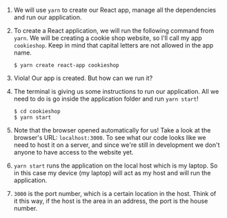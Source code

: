 1. We will use `yarn` to create our React app, manage all the dependencies and run our application.

2. To create a React application, we will run the following command from `yarn`. We will be creating a cookie shop website, so I'll call my app `cookieshop`. Keep in mind that capital letters are not allowed in the app name.

   ```shell
   $ yarn create react-app cookieshop
   ```

3. Viola! Our app is created. But how can we run it?

4. The terminal is giving us some instructions to run our application. All we need to do is go inside the application folder and run `yarn start`!

   ```shell
   $ cd cookieshop
   $ yarn start
   ```

5. Note that the browser opened automatically for us! Take a look at the browser's URL: `localhost:3000`. To see what our code looks like we need to host it on a server, and since we're still in development we don't anyone to have access to the website yet.

6. `yarn start` runs the application on the local host which is my laptop. So in this case my device (my laptop) will act as my host and will run the application.

7. `3000` is the port number, which is a certain location in the host. Think of it this way, if the host is the area in an address, the port is the house number.
